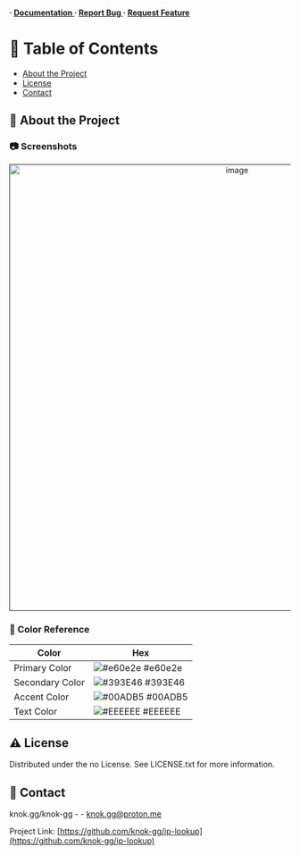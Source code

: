 <h4> <span> · </span> <a href="https://github.com/knok/IP lookup/blob/master/README.md"> Documentation </a> <span> · </span> <a href="https://github.com/knok/IP lookup/issues"> Report Bug </a> <span> · </span> <a href="https://github.com/knok/IP lookup/issues"> Request Feature </a> </h4>


# :notebook_with_decorative_cover: Table of Contents

- [About the Project](#star2-about-the-project)
- [License](#warning-license)
- [Contact](#handshake-contact)


## :star2: About the Project

### :camera: Screenshots
<div align="center"> <a href=""><img src="https://cdn.discordapp.com/attachments/985517730264412182/1185445612985012325/sdsaddas.PNG?ex=658fa342&is=657d2e42&hm=05b82c72e1e89b1881b1abe66b27871b166b1619c22490b6714e37fb80d57edb&" alt='image' width='800'/></a> </div>



### :art: Color Reference
| Color | Hex |
| --------------- | ---------------------------------------------------------------- |
| Primary Color | ![#e60e2e](https://via.placeholder.com/10/e60e2e?text=+) #e60e2e |
| Secondary Color | ![#393E46](https://via.placeholder.com/10/393E46?text=+) #393E46 |
| Accent Color | ![#00ADB5](https://via.placeholder.com/10/00ADB5?text=+) #00ADB5 |
| Text Color | ![#EEEEEE](https://via.placeholder.com/10/EEEEEE?text=+) #EEEEEE |

## :warning: License

Distributed under the no License. See LICENSE.txt for more information.

## :handshake: Contact

knok.gg/knok-gg - - knok.gg@proton.me

Project Link: [https://github.com/knok-gg/ip-lookup](https://github.com/knok-gg/ip-lookup)
